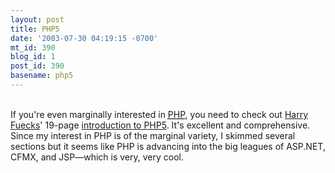 ```yaml
---
layout: post
title: PHP5
date: '2003-07-30 04:19:15 -0700'
mt_id: 390
blog_id: 1
post_id: 390
basename: php5
---
```

<br />If you're even marginally interested in <a href="http://www.php.net/"><acronym title="Personal Homepage Preprocessor or PHP Hypertext Preprocessor">PHP</acronym></a>, you need to check out <a href="http://www.phppatterns.com/">Harry Fuecks</a>' 19-page <a href="http://www.sitepoint.com/article/1192">introduction to PHP5</a>. It's excellent and comprehensive. Since my interest in PHP is of the marginal variety, I skimmed several sections but it seems like PHP is advancing into the big leagues of ASP.NET, CFMX, and JSP&#x2014;which is very, very cool.<br /><br /><br />
